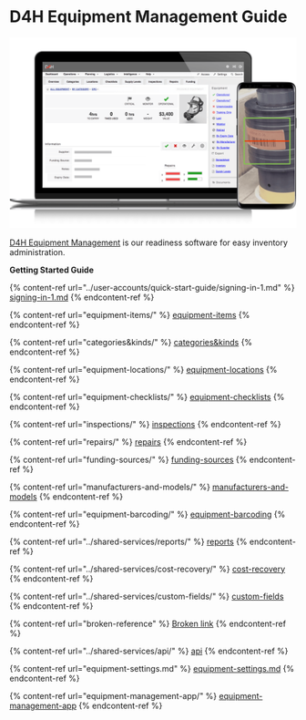 # D4H Equipment Management Guide

![](<../.gitbook/assets/equipment management overview.png>)

[D4H Equipment Management](https://d4htechnologies.com/equipment-management) is our readiness software for easy inventory administration.

**Getting Started Guide**

{% content-ref url="../user-accounts/quick-start-guide/signing-in-1.md" %}
[signing-in-1.md](../user-accounts/quick-start-guide/signing-in-1.md)
{% endcontent-ref %}

{% content-ref url="equipment-items/" %}
[equipment-items](equipment-items/)
{% endcontent-ref %}

{% content-ref url="categories&kinds/" %}
[categories\&kinds](categories\&kinds/)
{% endcontent-ref %}

{% content-ref url="equipment-locations/" %}
[equipment-locations](equipment-locations/)
{% endcontent-ref %}

{% content-ref url="equipment-checklists/" %}
[equipment-checklists](equipment-checklists/)
{% endcontent-ref %}

{% content-ref url="inspections/" %}
[inspections](inspections/)
{% endcontent-ref %}

{% content-ref url="repairs/" %}
[repairs](repairs/)
{% endcontent-ref %}

{% content-ref url="funding-sources/" %}
[funding-sources](funding-sources/)
{% endcontent-ref %}

{% content-ref url="manufacturers-and-models/" %}
[manufacturers-and-models](manufacturers-and-models/)
{% endcontent-ref %}

{% content-ref url="equipment-barcoding/" %}
[equipment-barcoding](equipment-barcoding/)
{% endcontent-ref %}

{% content-ref url="../shared-services/reports/" %}
[reports](../shared-services/reports/)
{% endcontent-ref %}

{% content-ref url="../shared-services/cost-recovery/" %}
[cost-recovery](../shared-services/cost-recovery/)
{% endcontent-ref %}

{% content-ref url="../shared-services/custom-fields/" %}
[custom-fields](../shared-services/custom-fields/)
{% endcontent-ref %}

{% content-ref url="broken-reference" %}
[Broken link](broken-reference)
{% endcontent-ref %}

{% content-ref url="../shared-services/api/" %}
[api](../shared-services/api/)
{% endcontent-ref %}

{% content-ref url="equipment-settings.md" %}
[equipment-settings.md](equipment-settings.md)
{% endcontent-ref %}

{% content-ref url="equipment-management-app/" %}
[equipment-management-app](equipment-management-app/)
{% endcontent-ref %}
